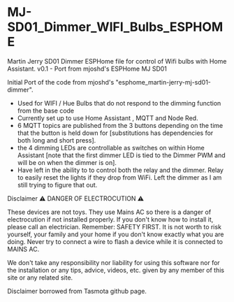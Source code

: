 # MJ-SD01_Dimmer_WIFI_Bulbs_ESPHOME
Martin Jerry SD01 Dimmer ESPHome file for control of Wifi bulbs with Home Assistant.
v0.1 - Port from mjoshd's ESPHome MJ SD01

Initial Port of the code from mjoshd's "esphome_martin-jerry-mj-sd01-dimmer".
  - Used for WIFI / Hue Bulbs that do not respond to the dimming function from the base code
  - Currently set up to use Home Assistant , MQTT and Node Red.
  - 6 MQTT topics are published from the 3 buttons depending on the time that the button is held down for [substitutions has dependencies for both long and short press].
  - the 4 dimming LEDs are controllable as switches on within Home Assistant [note that the first dimmer LED is tied to the Dimmer PWM and will be on when the dimmer is on].
  - Have left in the ability to to control  both the relay and the dimmer.  Relay to easily reset the lights if they drop from WiFi.  Left the dimmer as I am still trying to figure that out.
  
  
Disclaimer
⚠️ DANGER OF ELECTROCUTION ⚠️

These devices are not toys. They use Mains AC so there is a danger of electrocution if not installed properly. If you don't know how to install it, please call an electrician. Remember: SAFETY FIRST. It is not worth to risk yourself, your family and your home if you don't know exactly what you are doing. Never try to connect a wire to flash a device while it is connected to MAINS AC.

We don't take any responsibility nor liability for using this software nor for the installation or any tips, advice, videos, etc. given by any member of this site or any related site.

Disclaimer borrowed from Tasmota github page.
